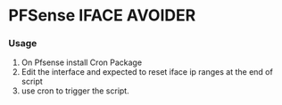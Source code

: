# PFSense IFACE AVOIDER

### Usage
1. On Pfsense install Cron Package
2. Edit the interface and expected to reset iface ip ranges at the end of script
3. use cron to trigger the script.